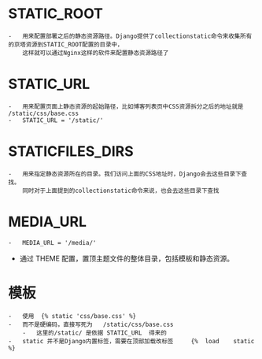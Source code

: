 #   STATIC_ROOT     
    -   用来配置部署之后的静态资源路径。Django提供了collectionstatic命令来收集所有的京塔资源到STATIC_ROOT配置的目录中，
        这样就可以通过Nginx这样的软件来配置静态资源路径了
    
#   STATIC_URL
    -   用来配置页面上静态资源的起始路径，比如博客列表页中CSS资源拆分之后的地址就是  /static/css/base.css
    -   STATIC_URL = '/static/'
    
#   STATICFILES_DIRS
    -   用来指定静态资源所在的目录。我们访问上面的CSS地址时，Django会去这些目录下查找。
        同时对于上面提到的collectionstatic命令来说，也会去这些目录下查找
        
#   MEDIA_URL
    -   MEDIA_URL = '/media/'        
        
-   通过 THEME 配置，置顶主题文件的整体目录，包括模板和静态资源。

#   模板
    -   使用  {% static 'css/base.css' %}
    -   而不是硬编码，直接写死为   /static/css/base.css
        -   这里的/static/ 是依据 STATIC_URL  得来的
    -   static 并不是Django内置标签，需要在顶部加载改标签     {%  load    static %}
        